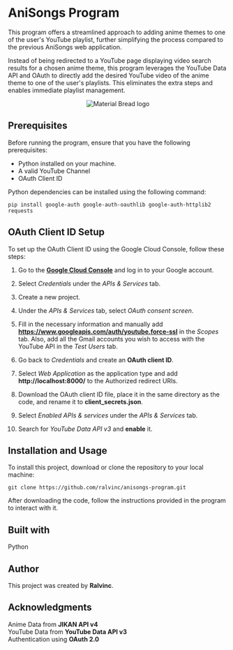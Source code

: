 # AniSongs Program

This program offers a streamlined approach to adding anime themes to one of the user's YouTube playlist, further simplifying the process compared to the previous AniSongs web application.

Instead of being redirected to a YouTube page displaying video search results for a chosen anime theme, this program leverages the YouTube Data API and OAuth to directly add the desired YouTube video of the anime theme to one of the user's playlists. This eliminates the extra steps and enables immediate playlist management.

<p align="center">
    <img src="https://github.com/ralvinc/anisongs-program/assets/126153932/b8755aed-d828-46ad-a24f-20be9676e61e" alt="Material Bread logo">
</p>
  
## Prerequisites

Before running the program, ensure that you have the following prerequisites:

- Python installed on your machine.
- A valid YouTube Channel
- OAuth Client ID 

Python dependencies can be installed using the following command:

    pip install google-auth google-auth-oauthlib google-auth-httplib2 requests
    
## OAuth Client ID Setup

To set up the OAuth Client ID using the Google Cloud Console, follow these steps:

1. Go to the **[Google Cloud Console](https://console.cloud.google.com/)** and log in to your Google account.

2. Select *Credentials* under the *APIs & Services* tab.

3. Create a new project.

4. Under the *APIs & Services* tab, select *OAuth consent screen*.

5. Fill in the necessary information and manually add **https://www.googleapis.com/auth/youtube.force-ssl** in the *Scopes* tab. Also, add all the Gmail accounts you wish to access with the YouTube API in the *Test Users* tab.

6. Go back to *Credentials* and create an **OAuth client ID**.

7. Select *Web Application* as the application type and add **http://localhost:8000/** to the Authorized redirect URIs.

8. Download the OAuth client ID file, place it in the same directory as the code, and rename it to **client_secrets.json**.

9. Select *Enabled APIs & services* under the *APIs & Services* tab.

10. Search for *YouTube Data API v3* and **enable** it.

## Installation and Usage

To install this project, download or clone the repository to your local machine:

    git clone https://github.com/ralvinc/anisongs-program.git

After downloading the code, follow the instructions provided in the program to interact with it.

## Built with

Python

## Author
This project was created by **Ralvinc**.

## Acknowledgments
Anime Data from **JIKAN API v4** \
YouTube Data from **YouTube Data API v3** \
Authentication using **OAuth 2.0**
